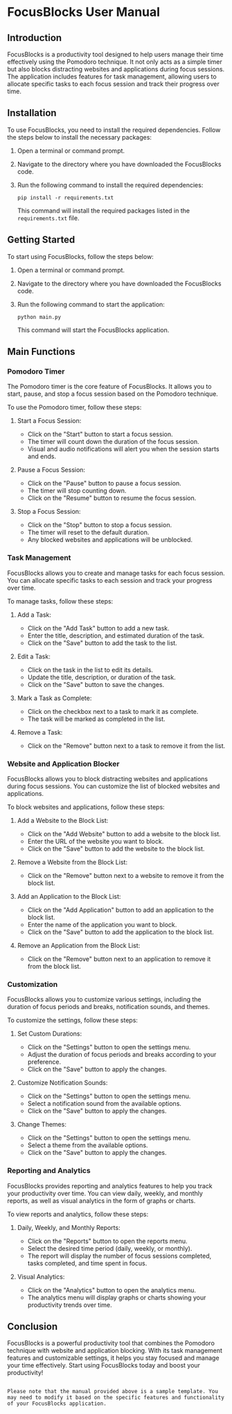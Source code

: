 # FocusBlocks User Manual

## Introduction

FocusBlocks is a productivity tool designed to help users manage their time effectively using the Pomodoro technique. It not only acts as a simple timer but also blocks distracting websites and applications during focus sessions. The application includes features for task management, allowing users to allocate specific tasks to each focus session and track their progress over time.

## Installation

To use FocusBlocks, you need to install the required dependencies. Follow the steps below to install the necessary packages:

1. Open a terminal or command prompt.
2. Navigate to the directory where you have downloaded the FocusBlocks code.
3. Run the following command to install the required dependencies:

   ```
   pip install -r requirements.txt
   ```

   This command will install the required packages listed in the `requirements.txt` file.

## Getting Started

To start using FocusBlocks, follow the steps below:

1. Open a terminal or command prompt.
2. Navigate to the directory where you have downloaded the FocusBlocks code.
3. Run the following command to start the application:

   ```
   python main.py
   ```

   This command will start the FocusBlocks application.

## Main Functions

### Pomodoro Timer

The Pomodoro timer is the core feature of FocusBlocks. It allows you to start, pause, and stop a focus session based on the Pomodoro technique.

To use the Pomodoro timer, follow these steps:

1. Start a Focus Session:
   - Click on the "Start" button to start a focus session.
   - The timer will count down the duration of the focus session.
   - Visual and audio notifications will alert you when the session starts and ends.

2. Pause a Focus Session:
   - Click on the "Pause" button to pause a focus session.
   - The timer will stop counting down.
   - Click on the "Resume" button to resume the focus session.

3. Stop a Focus Session:
   - Click on the "Stop" button to stop a focus session.
   - The timer will reset to the default duration.
   - Any blocked websites and applications will be unblocked.

### Task Management

FocusBlocks allows you to create and manage tasks for each focus session. You can allocate specific tasks to each session and track your progress over time.

To manage tasks, follow these steps:

1. Add a Task:
   - Click on the "Add Task" button to add a new task.
   - Enter the title, description, and estimated duration of the task.
   - Click on the "Save" button to add the task to the list.

2. Edit a Task:
   - Click on the task in the list to edit its details.
   - Update the title, description, or duration of the task.
   - Click on the "Save" button to save the changes.

3. Mark a Task as Complete:
   - Click on the checkbox next to a task to mark it as complete.
   - The task will be marked as completed in the list.

4. Remove a Task:
   - Click on the "Remove" button next to a task to remove it from the list.

### Website and Application Blocker

FocusBlocks allows you to block distracting websites and applications during focus sessions. You can customize the list of blocked websites and applications.

To block websites and applications, follow these steps:

1. Add a Website to the Block List:
   - Click on the "Add Website" button to add a website to the block list.
   - Enter the URL of the website you want to block.
   - Click on the "Save" button to add the website to the block list.

2. Remove a Website from the Block List:
   - Click on the "Remove" button next to a website to remove it from the block list.

3. Add an Application to the Block List:
   - Click on the "Add Application" button to add an application to the block list.
   - Enter the name of the application you want to block.
   - Click on the "Save" button to add the application to the block list.

4. Remove an Application from the Block List:
   - Click on the "Remove" button next to an application to remove it from the block list.

### Customization

FocusBlocks allows you to customize various settings, including the duration of focus periods and breaks, notification sounds, and themes.

To customize the settings, follow these steps:

1. Set Custom Durations:
   - Click on the "Settings" button to open the settings menu.
   - Adjust the duration of focus periods and breaks according to your preference.
   - Click on the "Save" button to apply the changes.

2. Customize Notification Sounds:
   - Click on the "Settings" button to open the settings menu.
   - Select a notification sound from the available options.
   - Click on the "Save" button to apply the changes.

3. Change Themes:
   - Click on the "Settings" button to open the settings menu.
   - Select a theme from the available options.
   - Click on the "Save" button to apply the changes.

### Reporting and Analytics

FocusBlocks provides reporting and analytics features to help you track your productivity over time. You can view daily, weekly, and monthly reports, as well as visual analytics in the form of graphs or charts.

To view reports and analytics, follow these steps:

1. Daily, Weekly, and Monthly Reports:
   - Click on the "Reports" button to open the reports menu.
   - Select the desired time period (daily, weekly, or monthly).
   - The report will display the number of focus sessions completed, tasks completed, and time spent in focus.

2. Visual Analytics:
   - Click on the "Analytics" button to open the analytics menu.
   - The analytics menu will display graphs or charts showing your productivity trends over time.

## Conclusion

FocusBlocks is a powerful productivity tool that combines the Pomodoro technique with website and application blocking. With its task management features and customizable settings, it helps you stay focused and manage your time effectively. Start using FocusBlocks today and boost your productivity!

```

Please note that the manual provided above is a sample template. You may need to modify it based on the specific features and functionality of your FocusBlocks application.